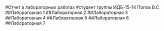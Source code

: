 #Отчет а лабораторных работах
#студент группы ИДБ-15-14 Попов В.С
##Лабораторная 1
##Лабораторная 2
##Лабораторная 3
##Лабораторная 4
##Лабораторная 5
##Лабораторная 6
##Лабораторная 7
